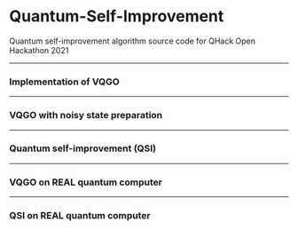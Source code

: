 # Quantum-Self-Improvement
Quantum self-improvement algorithm source code for QHack Open Hackathon 2021


--- 
### Implementation of VQGO


--- 
### VQGO with noisy state preparation


--- 
### Quantum self-improvement (QSI)


--- 
### VQGO on REAL quantum computer


--- 
### QSI on REAL quantum computer
